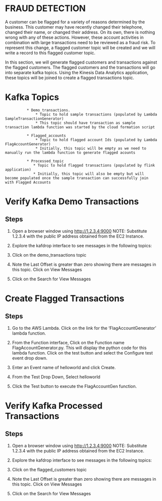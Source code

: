 # FRAUD DETECTION

A customer can be flagged for a variety of reasons determined by the business. This customer may have recently changed their telephone, changed their name, or changed their address. On its own, there is nothing wrong with any of these actions. However, these account activities in combination with large transactions need to be reviewed as a fraud risk. To represent this change, a flagged customer topic will be created and we will write a record to this flagged customer topic. 

In this section, we will generate flagged customers and transactions against the flagged customers. The flagged customers and the transactions will go into separate kafka topics. Using the Kinesis Data Analytics application, these topics will be joined to create a flagged transactions topic.

# Kafka Topics

              * Demo_transactions.
                  * Topic to hold sample transactions (populated by Lambda SampleTransactionGenerator)
                  * This topic should have transaction as sample transaction lambda function was started by the cloud formation script
          
              * Flagged_accounts
                  * Topic to hold flagged account Ids (populated by Lambda FlagAccountGenerator)
                  * Initially, this topic will be empty as we need to manually run the lambda function to generate flagged acounts
          
              * Processed_topic
                 * Topic to hold flagged transactions (populated by flink application)
                 * Initially, this topic will also be empty but will become populated once the sample transaction can successfully join with Flagged Accounts




# Verify Kafka Demo Transactions

## Steps
1. Open a browser window using http://1.2.3.4:9000 NOTE: Substitute 1.2.3.4 with the public IP address obtained from the EC2 Instance.

2. Explore the kafdrop interface to see messages in the following topics:

3. Click on the demo_transactions topic

4. Note the Last Offset is greater than zero showing there are messages in this topic. Click on View Messages

5. Click on the Search for View Messages


# Create Flagged Transactions 


## Steps
1. Go to the AWS Lambda. Click on the link for the ‘FlagAccountGenerator’ lambda function.

2. From the Function interface, Click on the Function name FlagAccountGenerator.py. This will display the python code for this lambda function. Click on the test button and select the Configure test event drop down.

3. Enter an Event name of helloworld and click Create.

4. From the Test Drop Down, Select helloworld

5. Click the Test button to execute the FlagAccountGen function.

#  Verify Kafka Processed Transactions

## Steps
1. Open a browser window using http://1.2.3.4:9000 NOTE: Substitute 1.2.3.4 with the public IP address obtained from the EC2 Instance.

2. Explore the kafdrop interface to see messages in the following topics:

3. Click on the flagged_customers topic

4. Note the Last Offset is greater than zero showing there are messages in this topic. Click on View Messages

5. Click on the Search for View Messages
